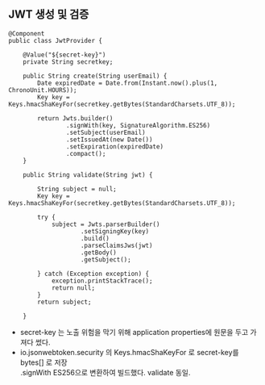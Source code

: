 ## JWT 생성 및 검증
```
@Component
public class JwtProvider {

    @Value("${secret-key}")
    private String secretkey;

    public String create(String userEmail) {
        Date expiredDate = Date.from(Instant.now().plus(1, ChronoUnit.HOURS));
        Key key = Keys.hmacShaKeyFor(secretkey.getBytes(StandardCharsets.UTF_8));

        return Jwts.builder()
                .signWith(key, SignatureAlgorithm.ES256)
                .setSubject(userEmail)
                .setIssuedAt(new Date())
                .setExpiration(expiredDate)
                .compact();
    }

    public String validate(String jwt) {

        String subject = null;
        Key key = Keys.hmacShaKeyFor(secretkey.getBytes(StandardCharsets.UTF_8));

        try {
            subject = Jwts.parserBuilder()
                    .setSigningKey(key)
                    .build()
                    .parseClaimsJws(jwt)
                    .getBody()
                    .getSubject();

        } catch (Exception exception) {
            exception.printStackTrace();
            return null;
        }
        return subject;

    }
```
- secret-key 는 노출 위험을 막기 위해 application properties에 원문을 두고 가져다 썼다.
- io.jsonwebtoken.security 의 Keys.hmacShaKeyFor 로 secret-key를 bytes[] 로 저장 </br>
  .signWith ES256으로 변환하여 빌드했다. validate 동일.
   
